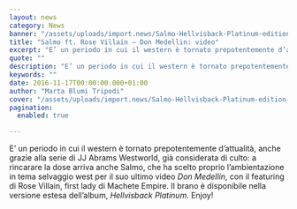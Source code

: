 ```yaml
---
layout: news
category: News
banner: "/assets/uploads/import.news/Salmo-Hellvisback-Platinum-edition-CD.jpg"
title: "Salmo ft. Rose Villain – Don Medellin: video"
excerpt: "E’ un periodo in cui il western è tornato prepotentemente d’attualità, anche grazie alla serie di JJ Abrams Westworld, già considerata di culto: a rincarare la dose arriva anche Salmo, che ha scelto proprio l’ambientazione in tema selvaggio west per il suo ultimo video Don Medellin, con il featuring di Rose Villain, first lady di [&hellip"
quote: ""
description: "E’ un periodo in cui il western è tornato prepotentemente d’attualità, anche grazie alla serie di JJ Abrams Westworld, già considerata di culto: a rincarare la dose arriva anche Salmo, che ha scelto proprio l’ambientazione in tema selvaggio west per il suo ultimo video Don Medellin, con il featuring di Rose Villain, first lady di [&hellip"
keywords: ""
date: 2016-11-17T00:00:00.000+01:00
author: "Marta Blumi Tripodi"
cover: "/assets/uploads/import.news/Salmo-Hellvisback-Platinum-edition-CD.jpg"
pagination:
  enabled: true

---
```


E’ un periodo in cui il western è tornato prepotentemente d’attualità, anche grazie alla serie di JJ Abrams Westworld, già considerata di culto: a rincarare la dose arriva anche Salmo, che ha scelto proprio l’ambientazione in tema selvaggio west per il suo ultimo video _Don Medellin_, con il featuring di Rose Villain, first lady di Machete Empire. Il brano è disponibile nella versione estesa dell’album, _Hellvisback Platinum_. Enjoy!